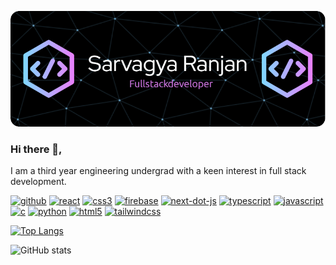 
 ![header](./banner.png)
 



 ### Hi there 👋, 
 I am a third year engineering undergrad with a keen interest in full stack development.



[<img src='https://cdn.jsdelivr.net/npm/simple-icons@3.0.1/icons/github.svg' alt='github' height='40'>](https://github.com/sarvagyaranjan)  [<img src='https://cdn.jsdelivr.net/npm/simple-icons@3.0.1/icons/react.svg' alt='react' height='40'>](www./.com)  [<img src='https://cdn.jsdelivr.net/npm/simple-icons@3.0.1/icons/css3.svg' alt='css3' height='40'>](www./.com)  [<img src='https://cdn.jsdelivr.net/npm/simple-icons@3.0.1/icons/firebase.svg' alt='firebase' height='40'>](www./.com)  [<img src='https://cdn.jsdelivr.net/npm/simple-icons@3.0.1/icons/next-dot-js.svg' alt='next-dot-js' height='40'>](www./.com)  [<img src='https://cdn.jsdelivr.net/npm/simple-icons@3.0.1/icons/typescript.svg' alt='typescript' height='40'>](www./.com)  [<img src='https://cdn.jsdelivr.net/npm/simple-icons@3.0.1/icons/javascript.svg' alt='javascript' height='40'>](www./.com)  [<img src='https://cdn.jsdelivr.net/npm/simple-icons@3.0.1/icons/c.svg' alt='c' height='40'>](www./.com)  [<img src='https://cdn.jsdelivr.net/npm/simple-icons@3.0.1/icons/python.svg' alt='python' height='40'>](www./.com)  [<img src='https://cdn.jsdelivr.net/npm/simple-icons@3.0.1/icons/html5.svg' alt='html5' height='40'>](www./.com)  [<img src='https://cdn.jsdelivr.net/npm/simple-icons@3.0.1/icons/tailwindcss.svg' alt='tailwindcss' height='40'>](www./.com)  

[![Top Langs](https://github-readme-stats.vercel.app/api/top-langs/?username=sarvagyaranjan)](https://github.com/anuraghazra/github-readme-stats)

![GitHub stats](https://github-readme-stats.vercel.app/api?username=sarvagyaranjan&show_icons=true)  

